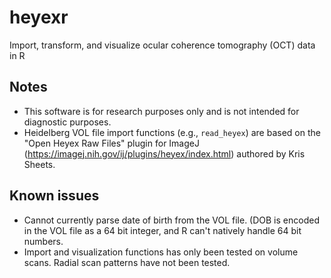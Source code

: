 # heyexr
Import, transform, and visualize ocular coherence tomography (OCT) data in R

## Notes

* This software is for research purposes only and is not intended for diagnostic purposes.
* Heidelberg VOL file import functions (e.g., `read_heyex`) are based on the "Open Heyex Raw Files" plugin for ImageJ (https://imagej.nih.gov/ij/plugins/heyex/index.html) authored by Kris Sheets.

## Known issues

* Cannot currently parse date of birth from the VOL file. (DOB is encoded in the VOL file as a 64 bit integer, and R can't natively handle 64 bit numbers.
* Import and visualization functions has only been tested on volume scans. Radial scan patterns have not been tested.
